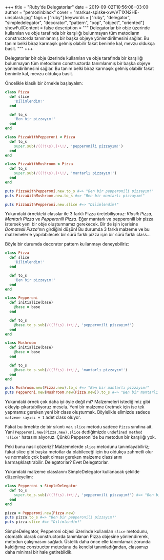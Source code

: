 +++
title = "Ruby'de Delegatorlar"
date = 2019-09-02T10:56:08+03:00
author = "personinblack"
cover = "markus-spiske-xwvVT1XN2HE-unsplash.jpg"
tags = ["ruby"]
keywords = ["ruby", "delegator", "simpledelegator", "decorator", "pattern", "oop", "object", "oriented"]
showFullContent = false
description = """
Delegatorlar bir obje üzerinde kullanılan ve obje tarafında bir karşılığı bulunmayan tüm
metodların constructorda tanımlanmış bir başka objeye yönlendirilmesini sağlar. Bu tanım
belki biraz karmaşık gelmiş olabilir fakat benimle kal, mevzu oldukça basit.
"""
+++

Delegatorlar bir obje üzerinde kullanılan ve obje tarafında bir karşılığı bulunmayan tüm
metodların constructorda tanımlanmış bir başka objeye yönlendirilmesini sağlar. Bu tanım
belki biraz karmaşık gelmiş olabilir fakat benimle kal, mevzu oldukça basit.

Öncelikle klasik bir örnekle başlayalım:

```ruby
class Pizza
  def slice
    'Dilimlendim!'
  end

  def to_s
    'Ben bir pizzayım!'
  end
end

class PizzaWithPepperoni < Pizza
  def to_s
    super.sub(/((?!\s).)+\!/, 'pepperonili pizzayım!')
  end
end

class PizzaWithMushroom < Pizza
  def to_s
    super.sub(/((?!\s).)+\!/, 'mantarlı pizzayım!')
  end
end

puts PizzaWithPepperoni.new.to_s #=> "Ben bir pepperonili pizzayım!"
puts PizzaWithMushroom.new.to_s #=> "Ben bir mantarlı pizzayım!"

puts PizzaWithPepperoni.new.slice #=> "Dilimlendim!"
```

Yukarıdaki örnekteki classlar ile 3 farklı Pizza üretebiliyoruz:
*Klasik Pizza*, *Mantarlı Pizza* ve *Pepperonili Pizza*. Eğer mantarlı ve pepperonili bir
pizza istersek yeni bir obje oluşturmamız gerekecek. Bir de işin içerisine *Domatesli
Pizza*'nın girdiğini düşün! Bu durumda 3 farklı malzeme ve bu malzemelerle yapılabilecek
bir sürü farklı pizza için bir sürü farklı class...

Böyle bir durumda decorator pattern kullanmayı deneyebiliriz:

```ruby
class Pizza
  def slice
    'Dilimlendim!'
  end

  def to_s
    'Ben bir pizzayım!'
  end
end

class Pepperoni
  def initialize(base)
    @base = base
  end

  def to_s
    @base.to_s.sub(/((?!\s).)+\!/, 'pepperonili pizzayım!')
  end
end

class Mushroom
  def initialize(base)
    @base = base
  end

  def to_s
    @base.to_s.sub(/((?!\s).)+\!/, 'mantarlı pizzayım!')
  end
end

puts Mushroom.new(Pizza.new).to_s #=> "Ben bir mantarlı pizzayım!"
puts Pepperoni.new(Mushroom.new(Pizza.new)).to_s #=> "Ben bir mantarlı pepperonili pizzayım!"
```

Yukarıdaki örnek çok daha iyi öyle değil mi? Malzemeleri istediğimiz gibi ekleyip
çıkartabiliyoruz mesela. Yeni bir malzeme üretmek için ise tek yapmamız gereken yeni bir
class oluşturmak. Böylelikle elimizde sadece `malzeme sayısı + 1` adet class oluyor.

Fakat bu örnekte de bir sıkıntı var. `slice` metodu sadece `Pizza` sınıfına ait. Yani
`Pepperoni.new(Pizza.new).slice` dediğimizde `undefined method 'slice'` hatasını
alıyoruz. Çünkü Pepperoni'de bu metodun bir karşılığı yok.

Peki bunu nasıl çözeriz? Malzemelerde `slice` metodunu tanımlayabiliriz; fakat slice gibi
başka metotlar da olabileceği için bu oldukça zahmetli olur ve normalde çok basit olması
gereken malzeme classlarını karmaşıklaştırabilir. Delegatorlar? Evet Delegatorlar.

Yukarıdaki malzeme classlarını SimpleDelegator kullanacak şekilde düzenleyelim:

```ruby
class Pepperoni < SimpleDelegator
  def to_s
    super.to_s.sub(/((?!\s).)+\!/, 'pepperonili pizzayım!') #=> "Ben bir pepperonili pizzayım!"
  end
end

pizza = Pepperoni.new(Pizza.new)
puts pizza.to_s #=> "Ben bir pepperonili pizzayım!"
puts pizza.slice #=> "Dilimlendim!"
```

SimpleDelegator, Pepperoni objesi üzerinde kullanılan `slice` metodunu, otomatik olarak
constructorda tanımlanan Pizza objesine yönlendirerek, metodun çalışmasını sağladı.
Üstelik daha önce elle tanımlamak zorunda kaldığımız constructor metodunu da kendisi
tanımladığından, classımızı daha minimal bir hale getirebildik.
